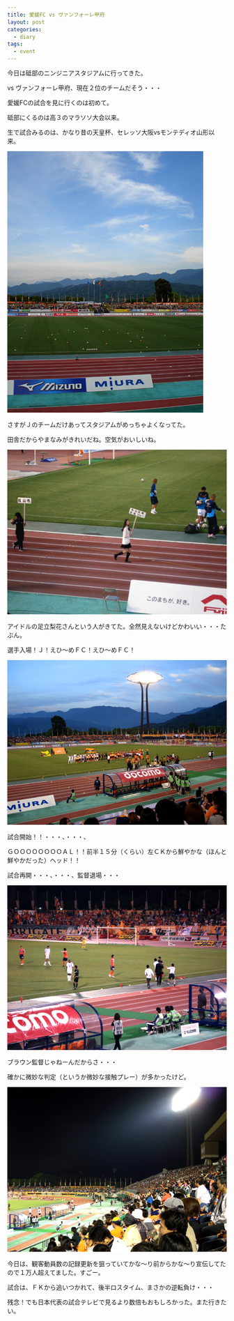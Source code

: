 ```yaml
---
title: 愛媛FC vs ヴァンフォーレ甲府
layout: post
categories:
  - diary
tags:
  - event
---
```


今日は砥部のニンジニアスタジアムに行ってきた。

vs ヴァンフォーレ甲府、現在２位のチームだそう・・・

愛媛FCの試合を見に行くのは初めて。

砥部にくるのは高３のマラソソ大会以来。

生で試合みるのは、かなり昔の天皇杯、セレッソ大阪vsモンテディオ山形以来。

![試合前のニンジニアスタジアム][1]

さすがＪのチームだけあってスタジアムがめっちゃよくなってた。

田舎だからやまなみがきれいだね。空気がおいしいね。

![足立梨花さん][2]

アイドルの足立梨花さんという人がきてた。全然見えないけどかわいい・・・たぶん。

選手入場！Ｊ！えひ～めＦＣ！えひ～めＦＣ！

![選手入場][3]

試合開始！！・・・、・・・、

ＧＯＯＯＯＯＯＯＯＡＬ！！前半１５分（くらい）左ＣＫから鮮やかな（ほんと鮮やかだった）ヘッド！！

試合再開・・・、・・・、監督退場・・・

![バルバリッチ退場][4]

ブラウン監督じゃねーんだからさ・・・

確かに微妙な判定（というか微妙な接触プレー）が多かったけど。

![ニンジニアスタジアムの観客][5]

今日は、観客動員数の記録更新を狙っていてかな～り前からかな～り宣伝してたので１万人超えてました。すごー。

試合は、ＦＫから追いつかれて、後半ロスタイム、まさかの逆転負け・・・

残念！でも日本代表の試合テレビで見るより数倍もおもしろかった。また行きたい。


 [1]: /img/uploads/2010/05/ehimefc-vs-kofu-1.jpg
 [2]: /img/uploads/2010/05/ehimefc-vs-kofu-2.jpg
 [3]: /img/uploads/2010/05/ehimefc-vs-kofu-3.jpg
 [4]: /img/uploads/2010/05/ehimefc-vs-kofu-4.jpg
 [5]: /img/uploads/2010/05/ehimefc-vs-kofu-5.jpg
